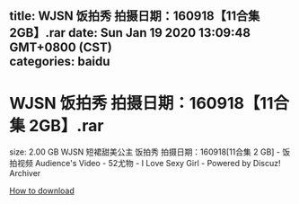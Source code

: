 
title: WJSN 饭拍秀 拍摄日期：160918【11合集 2GB】.rar
date: Sun Jan 19 2020 13:09:48 GMT+0800 (CST)    
categories: baidu
---

# WJSN 饭拍秀 拍摄日期：160918【11合集 2GB】.rar
size: 2.00 GB
 WJSN 短裙甜美公主 饭拍秀 拍摄日期：160918[11合集 2 GB] - 饭拍视频 Audience's Video - 52尤物 - I Love Sexy Girl - Powered by Discuz! Archiver
 

[How to download](https://bpcam.bemobtrk.com/go/2ceec3aa-1ca2-46d6-b9ff-aaa5c184517c?jno=57)